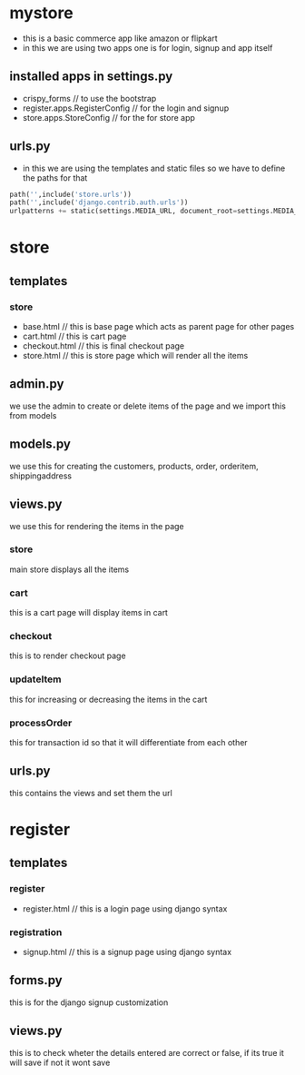 # mystore
- this is a basic commerce app like amazon or flipkart
- in this we are using two apps one is for login, signup and app itself
## installed apps in settings.py
- crispy_forms // to use the bootstrap
- register.apps.RegisterConfig // for the login and signup 
- store.apps.StoreConfig // for the for store app
## urls.py
- in this we are using the templates and static files so we have to define the paths for that
```python
path('',include('store.urls'))
path('',include('django.contrib.auth.urls'))
urlpatterns += static(settings.MEDIA_URL, document_root=settings.MEDIA_ROOT)
 ```
# store 
## templates
### store 
- base.html // this is base page which acts as parent page for other pages
- cart.html // this is cart page
- checkout.html // this is final checkout page
- store.html // this is store page which will render all the items
## admin.py 
we use the admin to create or delete items of the page and we import this from models
## models.py
we use this for creating the customers, products, order, orderitem, shippingaddress
## views.py
we use this for rendering the items in the page
### store
main store displays all the items
### cart
this is a cart page will display items in cart
### checkout
this is to render checkout page
### updateItem
this for increasing or decreasing the items in the cart
### processOrder
this for transaction id so that it will differentiate from each other
## urls.py 
this contains the views and set them the url
# register
## templates
### register
- register.html // this is a login page using django syntax
### registration
- signup.html // this is a signup page using django syntax
## forms.py 
this is for the django signup customization
## views.py
this is to check wheter the details entered are correct or false, if its true it will save if not it wont save
